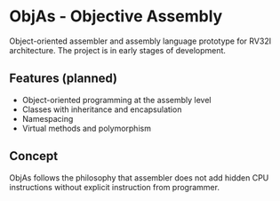 # ObjAs - Objective Assembly

Object-oriented assembler and assembly language prototype for RV32I architecture. 
The project is in early stages of development.

## Features (planned)

- Object-oriented programming at the assembly level
- Classes with inheritance and encapsulation
- Namespacing
- Virtual methods and polymorphism

## Concept

ObjAs follows the philosophy that assembler does not add hidden CPU instructions 
without explicit instruction from programmer.
